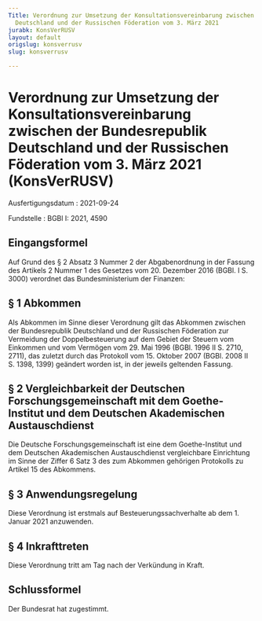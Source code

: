 ```yaml
---
Title: Verordnung zur Umsetzung der Konsultationsvereinbarung zwischen der Bundesrepublik
  Deutschland und der Russischen Föderation vom 3. März 2021
jurabk: KonsVerRUSV
layout: default
origslug: konsverrusv
slug: konsverrusv

---
```


# Verordnung zur Umsetzung der Konsultationsvereinbarung zwischen der Bundesrepublik Deutschland und der Russischen Föderation vom 3. März 2021 (KonsVerRUSV)

Ausfertigungsdatum
:   2021-09-24

Fundstelle
:   BGBl I: 2021, 4590


## Eingangsformel

Auf Grund des § 2 Absatz 3 Nummer 2 der Abgabenordnung in der Fassung
des Artikels 2 Nummer 1 des Gesetzes vom 20. Dezember 2016 (BGBl. I S.
3000) verordnet das Bundesministerium der Finanzen:


## § 1 Abkommen

Als Abkommen im Sinne dieser Verordnung gilt das Abkommen zwischen der
Bundesrepublik Deutschland und der Russischen Föderation zur
Vermeidung der Doppelbesteuerung auf dem Gebiet der Steuern vom
Einkommen und vom Vermögen vom 29. Mai 1996 (BGBl. 1996 II S. 2710,
2711), das zuletzt durch das Protokoll vom 15. Oktober 2007 (BGBl.
2008 II S. 1398, 1399) geändert worden ist, in der jeweils geltenden
Fassung.


## § 2 Vergleichbarkeit der Deutschen Forschungsgemeinschaft mit dem Goethe-Institut und dem Deutschen Akademischen Austauschdienst

Die Deutsche Forschungsgemeinschaft ist eine dem Goethe-Institut und
dem Deutschen Akademischen Austauschdienst vergleichbare Einrichtung
im Sinne der Ziffer 6 Satz 3 des zum Abkommen gehörigen Protokolls zu
Artikel 15 des Abkommens.


## § 3 Anwendungsregelung

Diese Verordnung ist erstmals auf Besteuerungssachverhalte ab dem
1\. Januar 2021              anzuwenden.


## § 4 Inkrafttreten

Diese Verordnung tritt am Tag nach der Verkündung in Kraft.


## Schlussformel

Der Bundesrat hat zugestimmt.

